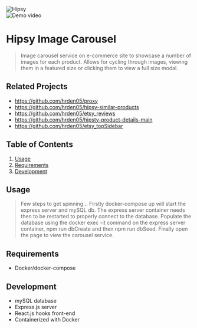 ![Hipsy](https://i.ibb.co/cCZc12x/Screen-Shot-2020-08-01-at-1-56-07-PM.png)  
![Demo video](/hipsy_demo.gif)  


# Hipsy Image Carousel

> Image carousel service on e-commerce site to showcase a number of images for each product.  Allows for cycling through images, viewing them in a featured size or clicking them to view a full size modal.

## Related Projects

  - https://github.com/hrden05/proxy
  - https://github.com/hrden05/hipsy-similar-products
  - https://github.com/hrden05/etsy_reviews
  - https://github.com/hrden05/hipsty-product-details-main
  - https://github.com/hrden05/etsy_topSidebar

## Table of Contents

1. [Usage](#Usage)
1. [Requirements](#requirements)
1. [Development](#development)

## Usage

> Few steps to get spinning... Firstly docker-compose up will start the express server and mySQL db.  The express server container needs then to be restarted to properly connect to the database. Populate the database using the docker exec -it command on the express server container, npm run dbCreate and then npm run dbSeed. Finally open the page to view the carousel service.

## Requirements

- Docker/docker-compose

## Development

- mySQL database
- Express.js server
- React.js hooks front-end
- Containerized with Docker


